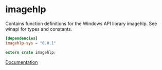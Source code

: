 # imagehlp #
Contains function definitions for the Windows API library imagehlp. See winapi for types and constants.

```toml
[dependencies]
imagehlp-sys = "0.0.1"
```

```rust
extern crate imagehlp;
```

[Documentation](https://retep998.github.io/doc/imagehlp/)
